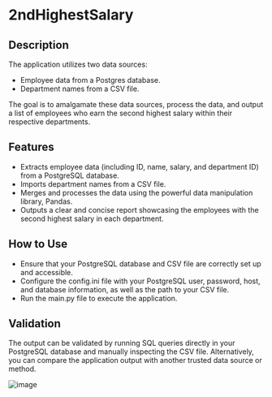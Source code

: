 # 2ndHighestSalary

## Description

The application utilizes two data sources:

* Employee data from a Postgres database.
* Department names from a CSV file.

The goal is to amalgamate these data sources, process the data, and output a list of employees who earn the second highest salary within their respective departments.

## Features

* Extracts employee data (including ID, name, salary, and department ID) from a PostgreSQL database.
* Imports department names from a CSV file.
* Merges and processes the data using the powerful data manipulation library, Pandas.
* Outputs a clear and concise report showcasing the employees with the second highest salary in each department.

## How to Use

* Ensure that your PostgreSQL database and CSV file are correctly set up and accessible.
* Configure the config.ini file with your PostgreSQL user, password, host, and database information, as well as the path to your CSV file.
* Run the main.py file to execute the application.

## Validation

The output can be validated by running SQL queries directly in your PostgreSQL database and manually inspecting the CSV file. Alternatively, you can compare the application output with another trusted data source or method.

![image](https://github.com/Kinginrob/2ndHighestSalary/assets/89039139/76860611-872e-481a-bce4-f7723690c271)
